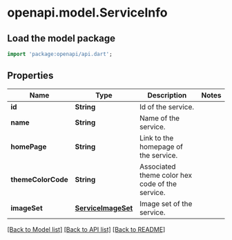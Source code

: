 # openapi.model.ServiceInfo

## Load the model package
```dart
import 'package:openapi/api.dart';
```

## Properties
Name | Type | Description | Notes
------------ | ------------- | ------------- | -------------
**id** | **String** | Id of the service. | 
**name** | **String** | Name of the service. | 
**homePage** | **String** | Link to the homepage of the service. | 
**themeColorCode** | **String** | Associated theme color hex code of the service. | 
**imageSet** | [**ServiceImageSet**](ServiceImageSet.md) | Image set of the service. | 

[[Back to Model list]](../README.md#documentation-for-models) [[Back to API list]](../README.md#documentation-for-api-endpoints) [[Back to README]](../README.md)


